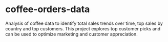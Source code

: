 # coffee-orders-data
Analysis of coffee data to identify total sales trends over time, top sales by country and top customers. This project explores top customer picks and can be used to optimize marketing and customer appreciation.

